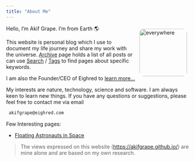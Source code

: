 ```yaml
---
title: "About Me"
---
```


<img loading="eager" decoding="sync" width="130px" title="everywhere" src="https://pbs.twimg.com/profile_images/1561102607627829253/ccCIfavN_400x400.jpg" alt="everywhere" style="float: right;margin: 10px;border-radius: 12px">

Hello, I’m Akif Grape. I’m from Earth 🌎

This website is personal blog which I use to document my life journey and share my work with the universe. [Archive](/archives) page holds a list of all posts or can use [Search](/search) / [Tags](/tags) to find pages about specific keywords.

I am also the Founder/CEO of Eighred to [learn more...](https://eighred.com/about)

My interests are nature, technology, science and software. I am always keen to learn new things. If you have any questions or suggestions, please feel free to contact me via email 

```bash
 akifgrape@eighred.com
```
Few Interesting pages:

- [Floating Astronauts in Space](/blog/astronauts)

>The views expressed on this website (https://akifgrape.github.io/) are mine alone and are based on my own research.